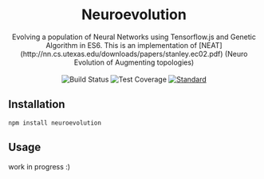 <h1 align="center">Neuroevolution</h1>

<div align="center">
  Evolving a population of Neural Networks using Tensorflow.js and Genetic Algorithm in ES6. This is an implementation of [NEAT](http://nn.cs.utexas.edu/downloads/papers/stanley.ec02.pdf) (Neuro Evolution of Augmenting topologies)
</div>

<br />

<div align="center">
  <!-- Build Status -->
  <img src="https://img.shields.io/travis/romainsimon/neuroevolution.svg?style=flat-square"
    alt="Build Status" />
  <!-- Test Coverage -->
  <img src="https://img.shields.io/coveralls/github/romainsimon/neuroevolution/master.svg?style=flat-square"
    alt="Test Coverage" />
  <!-- Standard -->
  <a href="https://standardjs.com">
    <img src="https://img.shields.io/badge/code%20style-standard-brightgreen.svg?style=flat-square"
      alt="Standard" />
  </a>
</div>

## Installation

`npm install neuroevolution`

## Usage

work in progress :)
